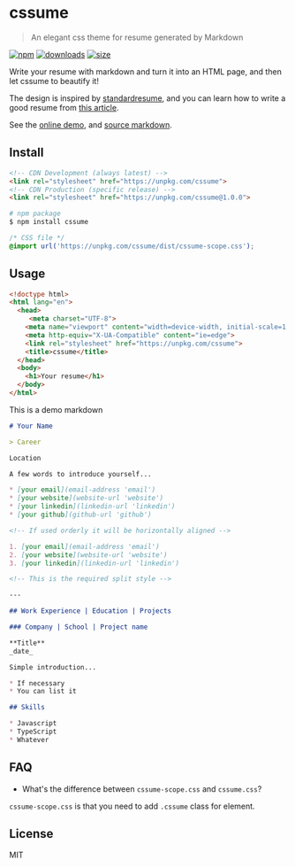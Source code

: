 # cssume

> An elegant css theme for resume generated by Markdown

[![npm][npm-image]][npm-url]
[![downloads][downloads-image]][npm-url]
[![size][size-image]][npm-url]

[npm-image]: https://img.shields.io/npm/v/cssume.svg?style=flat-square
[npm-url]: https://www.npmjs.com/package/cssume
[downloads-image]: https://img.shields.io/npm/dm/cssume.svg?style=flat-square
[size-image]: http://img.badgesize.io/https://unpkg.com/cssume?compression=gzip&label=size&style=flat-square

Write your resume with markdown and turn it into an HTML page, and then let cssume to beautify it!

The design is inspired by [standardresume](standardresume.co), and you can learn how to write a good resume from [this article](https://standardresume.co/write-the-perfect-resume).

See the [online demo](https://markdone.github.io/cssume/), and [source markdown](docs/README.md).

## Install

```html
<!-- CDN Development (always latest) -->
<link rel="stylesheet" href="https://unpkg.com/cssume">
<!-- CDN Production (specific release) -->
<link rel="stylesheet" href="https://unpkg.com/cssume@1.0.0">
```

```sh
# npm package
$ npm install cssume
```

```css
/* CSS file */
@import url('https://unpkg.com/cssume/dist/cssume-scope.css');
```

## Usage

```html
<!doctype html>
<html lang="en">
  <head>
     <meta charset="UTF-8">
    <meta name="viewport" content="width=device-width, initial-scale=1.0">
    <meta http-equiv="X-UA-Compatible" content="ie=edge">
    <link rel="stylesheet" href="https://unpkg.com/cssume">
    <title>cssume</title>
  </head>
  <body>
    <h1>Your resume</h1>
  </body>
</html>
```

This is a demo markdown

```markdown
# Your Name

> Career

Location

A few words to introduce yourself...

* [your email](email-address 'email')
* [your website](website-url 'website')
* [your linkedin](linkedin-url 'linkedin')
* [your github](github-url 'github')

<!-- If used orderly it will be horizontally aligned -->

1. [your email](email-address 'email')
2. [your website](website-url 'website')
3. [your linkedin](linkedin-url 'linkedin')

<!-- This is the required split style -->

---

## Work Experience | Education | Projects

### Company | School | Project name

**Title**
_date_

Simple introduction...

* If necessary
* You can list it

## Skills

* Javascript
* TypeScript
* Whatever
```

## FAQ

* What's the difference between `cssume-scope.css` and `cssume.css`?

`cssume-scope.css` is that you need to add `.cssume` class for element.

## License

MIT
